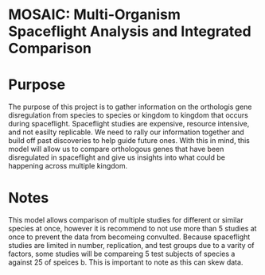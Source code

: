 # MOSAIC: Multi-Organism Spaceflight Analysis and Integrated Comparison

# Purpose
The purpose of this project is to gather information on the orthologis gene disregulation from species to species or kingdom to kingdom that occurs during spaceflight. Spaceflight studies are expensive, resource intensive, and not easilty replicable. We need to rally our information together and build off past discoveries to help guide future ones. With this in mind, this model will allow us to compare orthologous genes that have been disregulated in spaceflight and give us insights into what could be happening across multiple kingdom.

# Notes
This model allows comparison of multiple studies for different or similar species at once, however it is recommend to not use more than 5 studies at once to prevent the data from becomeing convulted. Because spaceflight studies are limited in number, replication, and test groups due to a varity of factors, some studies will be compareing 5 test subjects of species a against 25  of speices b. This is important to note as this can skew data.

